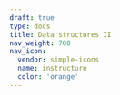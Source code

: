 ```yaml
---
draft: true
type: docs
title: Data structures II
nav_weight: 700
nav_icon:
  vendor: simple-icons
  name: instructure
  color: 'orange'
---
```

